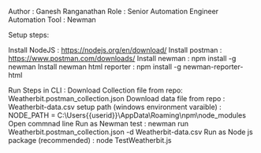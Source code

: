 Author : Ganesh Ranganathan
Role : Senior Automation Engineer 
Automation Tool : Newman 

Setup steps: 

Install NodeJS : https://nodejs.org/en/download/
Install postman : https://www.postman.com/downloads/
Install newman   : npm install -g newman
Install newman html reporter : npm install -g newman-reporter-html

Run Steps in CLI :
Download Collection file from repo: Weatherbit.postman_collection.json
Download data file from repo : Weatherbit-data.csv
setup path (windows environment varaible) : NODE_PATH = C:\Users\{{userid}}\AppData\Roaming\npm\node_modules
Open commnad line 
Run as Newman test : newman run Weatherbit.postman_collection.json -d Weatherbit-data.csv
Run as Node js package (recommended) : node TestWeatherbit.js

